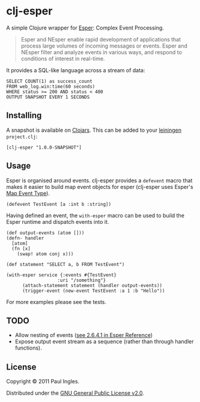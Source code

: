 # clj-esper

A simple Clojure wrapper for [Esper](http://esper.codehaus.org): Complex Event Processing. 

> Esper and NEsper enable rapid development of applications that process large volumes of incoming messages or events. Esper and NEsper filter and analyze events in various ways, and respond to conditions of interest in real-time.

It provides a SQL-like language across a stream of data:

	SELECT COUNT(1) as success_count
	FROM web_log.win:time(60 seconds)
	WHERE status >= 200 AND status < 400
	OUTPUT SNAPSHOT EVERY 1 SECONDS

## Installing

A snapshot is available on [Clojars](http://clojars.org). This can be added to your [leiningen](http://github.com/technomancy/leiningen) `project.clj`:

	[clj-esper "1.0.0-SNAPSHOT"]

## Usage

Esper is organised around events. clj-esper provides a `defevent` macro that makes it easier to build map event objects for esper (clj-esper uses Esper's [Map Event Type](http://esper.codehaus.org/esper-4.3.0/doc/reference/en/html/event_representation.html#eventrep-java-util-map)).

	(defevent TestEvent [a :int b :string])

Having defined an event, the `with-esper` macro can be used to build the Esper runtime and dispatch events into it.

	(def output-events (atom []))
	(defn- handler
	  [atom]
	  (fn [x]
	    (swap! atom conj x)))

	(def statement "SELECT a, b FROM TestEvent")

	(with-esper service {:events #{TestEvent}
                       :uri "/something"}
	      (attach-statement statement (handler output-events))
	      (trigger-event (new-event TestEvent :a 1 :b "Hello"))

For more examples please see the tests.

## TODO

* Allow nesting of events ([see 2.6.4.1 in Esper Reference](http://esper.codehaus.org/esper-4.3.0/doc/reference/en/html/event_representation.html#eventrep-map-nested))
* Expose output event stream as a sequence (rather than through handler functions).

## License

Copyright &copy; 2011 Paul Ingles.

Distributed under the [GNU General Public License v2.0](http://www.gnu.org/licenses/gpl-2.0.html).
